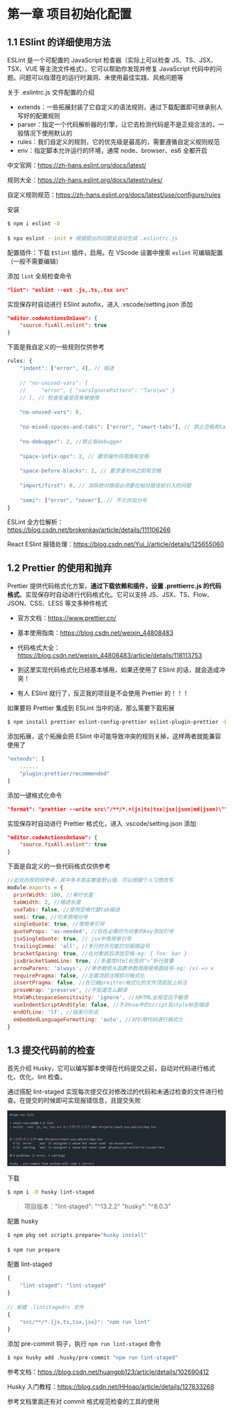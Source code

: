 # 第一章 项目初始化配置

## 1.1 ESlint 的详细使用方法

ESLint 是一个可配置的 JavaScript 检查器（实际上可以检查 JS、TS、JSX、TSX、VUE 等主流文件格式）。它可以帮助你发现并修复 JavaScript 代码中的问题。问题可以指潜在的运行时漏洞、未使用最佳实践、风格问题等



关于 .eslintrc.js 文件配置的介绍

- extends：一些拓展封装了它自定义的语法规则，通过下载配置即可继承别人写好的配置规则
- parser：指定一个代码解析器的引擎，让它去检测代码是不是正规合法的，一般情况下使用默认的
- rules：我们自定义的规则，它的优先级是最高的，需要遵循自定义规则规范
- env：指定脚本允许运行的环境，通常 node、browser、es6 全都开启



中文官网：https://zh-hans.eslint.org/docs/latest/

规则大全：https://zh-hans.eslint.org/docs/latest/rules/

自定义规则规范：https://zh-hans.eslint.org/docs/latest/use/configure/rules



安装

```bash
$ npm i eslint -D

$ npx eslint --init # 根据提出的问题会自动生成 .eslintrc.js
```



配置插件：下载 `ESlint` 插件，启用。在 VScode 设置中搜索 `eslint` 可编辑配置（一般不需要编辑）



添加 `lint` 全局检查命令

```json
"lint": "eslint --ext .js,.ts,.tsx src"
```



实现保存时自动进行 ESlint autofix，进入 .vscode/setting.json 添加

```json
"editor.codeActionsOnSave": {
    "source.fixAll.eslint": true
}
```



下面是我自定义的一些规则仅供参考

```js
rules: {
    "indent": ["error", 4], // 缩进

    // "no-unused-vars": [
    //     "error", { "varsIgnorePattern": "Taro|wx" }
    // ], // 检查变量是否有被使用

    "no-unused-vars": 0,

    "no-mixed-spaces-and-tabs": ["error", "smart-tabs"], // 禁止空格和tab的混合缩进

    "no-debugger": 2, //禁止有debugger

    "space-infix-ops": 2, // 要求操作符周围有空格

    "space-before-blocks": 2, // 要求语句块之前有空格

    "import/first": 0, // 消除绝对路径必须要在相对路径前引入的问题

    "semi": ["error", "never"], // 不允许加分号
}
```



ESLint 全方位解析：https://blog.csdn.net/brokenkay/article/details/111106266

React ESlint 报错处理：https://blog.csdn.net/Yuj_l/article/details/125655060



## 1.2 Prettier 的使用和抛弃

Prettier 提供代码格式化方案，**通过下载依赖和插件，设置 .prettierrc.js 的代码格式**。实现保存时自动进行代码格式化。它可以支持 JS、JSX、TS、Flow、JSON、CSS、LESS 等文多种件格式

- 官方文档：https://www.prettier.cn/

- 基本使用指南：https://blog.csdn.net/weixin_44808483

- 代码格式大全：https://blog.csdn.net/weixin_44808483/article/details/118113753
- 到这里实现代码格式化已经基本够用，如果还使用了 ESlint 的话，就会造成冲突！
- 有人 ESlint 就行了，反正我的项目是不会使用 Prettier 的！！！



如果要将 Prettier 集成到 ESLint 当中的话，那么需要下载拓展

```bash
$ npm install prettier eslint-config-prettier eslint-plugin-prettier -D
```



添加拓展，这个拓展会把 ESlint 中可能导致冲突的规则关掉，这样两者就能兼容使用了

```js
"extends": [
    ......
    "plugin:prettier/recommended"
]
```



添加一键格式化命令

```json
"format": "prettier --write src\"/**/*.+(js|ts|tsx|jsx|json|md|json)\""
```



实现保存时自动进行 Prettier 格式化，进入 .vscode/setting.json 添加

```json
"editor.codeActionsOnSave": {
    "source.fixAll.eslint": true
}
```



下面是自定义的一些代码格式仅供参考

```js
//此处的规则供参考，其中多半其实都是默认值，可以根据个人习惯改写
module.exports = {
  printWidth: 100, //单行长度
  tabWidth: 2, //缩进长度
  useTabs: false, //使用空格代替tab缩进
  semi: true, //句末使用分号
  singleQuote: true, //使用单引号
  quoteProps: 'as-needed', //仅在必需时为对象的key添加引号
  jsxSingleQuote: true, // jsx中使用单引号
  trailingComma: 'all', //多行时尽可能打印尾随逗号
  bracketSpacing: true, //在对象前后添加空格-eg: { foo: bar }
  jsxBracketSameLine: true, //多属性html标签的‘>’折行放置
  arrowParens: 'always', //单参数箭头函数参数周围使用圆括号-eg: (x) => x
  requirePragma: false, //无需顶部注释即可格式化
  insertPragma: false, //在已被preitter格式化的文件顶部加上标注
  proseWrap: 'preserve', //不知道怎么翻译
  htmlWhitespaceSensitivity: 'ignore', //对HTML全局空白不敏感
  vueIndentScriptAndStyle: false, //不对vue中的script及style标签缩进
  endOfLine: 'lf', //结束行形式
  embeddedLanguageFormatting: 'auto', //对引用代码进行格式化
}
```



## 1.3 提交代码前的检查

首先介绍 Husky，它可以编写脚本使得在代码提交之前，自动对代码进行格式化、优化、lint 检查。

通过搭配 lint-staged 实现每次提交仅对修改过的代码和未通过检查的文件进行检查。在提交的时候即可实现报错信息，且提交失败

![image-20230520222253415](mark-img/image-20230520222253415.png)



下载

```bash
$ npm i -D husky lint-staged
```

> 项目版本："lint-staged": "^13.2.2"  "husky": "^8.0.3"

配置 husky

```bash
$ npm pkg set scripts.prepare="husky install"

$ npm run prepare
```

配置 lint-staged

```js
{
    "lint-staged": "lint-staged"
}

// 新建 .lintstagedrc 文件
{
    "src/**/*.{js,ts,tsx,jsx}": "npm run lint"
}
```

添加 pre-commit 钩子，执行 `npm run lint-staged` 命令

```bash
$ npx husky add .husky/pre-commit "npm run lint-staged" 
```



参考文档：https://blog.csdn.net/huangpb123/article/details/102690412

Husky 入门教程：https://blog.csdn.net/HHoao/article/details/127833268

参考文档里面还有对 commit 格式规范检查的工具的使用